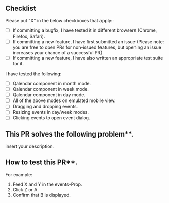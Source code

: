 ## Checklist

Please put "X" in the below checkboxes that apply::

- [ ] If committing a bugfix, I have tested it in different browsers (Chrome, Firefox, Safari). 
- [ ] If committing a new feature, I have first submitted an issue (Please note: you are free to open PRs for non-issued features, but opening an issue increases your chance of a successful PR). 
- [ ] If committing a new feature, I have also written an appropriate test suite for it. 

I have tested the following:  

- [ ] Qalendar component in month mode. 
- [ ] Qalendar component in week mode. 
- [ ] Qalendar component in day mode. 
- [ ] All of the above modes on emulated mobile view. 
- [ ] Dragging and dropping events. 
- [ ] Resizing events in day/week modes. 
- [ ] Clicking events to open event dialog. 

## This PR solves the following problem**. 

insert your description. 

## How to test this PR**. 

For example:  
1. Feed X and Y in the events-Prop. 
1. Click Z or A. 
2. Confirm that B is displayed. 
